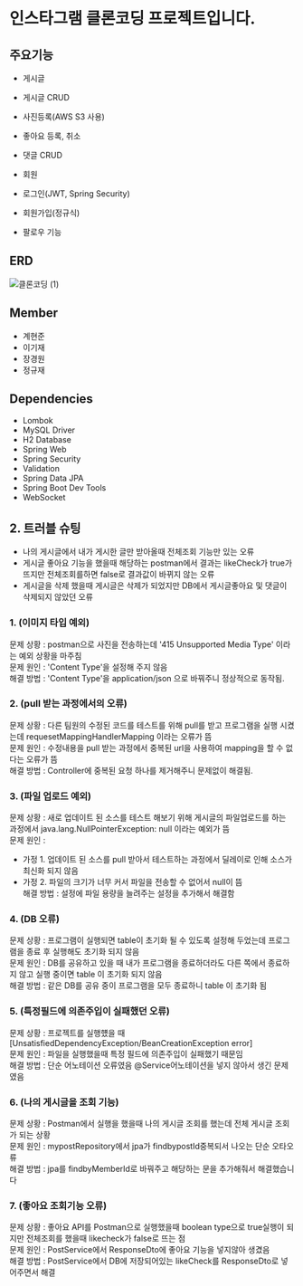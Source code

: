 # 인스타그램 클론코딩 프로젝트입니다.

## 주요기능
- 게시글
 - 게시글 CRUD
 - 사진등록(AWS S3 사용)
 - 좋아요 등록, 취소
 - 댓글 CRUD
 
 
- 회원
 - 로그인(JWT, Spring Security)
 - 회원가입(정규식)
 - 팔로우 기능
 
## ERD

![클론코딩 (1)](https://user-images.githubusercontent.com/95573777/218987113-2dbc05f4-972e-4799-8f38-77377711e97c.png)

## Member

 - 계현준
 - 이기재
 - 장경원
 - 정규재
 
## Dependencies
- Lombok
- MySQL Driver
- H2 Database
- Spring Web
- Spring Security
- Validation
- Spring Data JPA
- Spring Boot Dev Tools
- WebSocket

## 2. 트러블 슈팅

 - 나의 게시글에서 내가 게시한 글만 받아올때 전체조회 기능만 있는 오류
 - 게시글 좋아요 기능을 했을때 해당하는 postman에서 결과는 likeCheck가 true가 뜨지만 전체조회를하면 false로 결과값이 바뀌지 않는 오류
 - 게시글을 삭제 했을때 게시글은 삭제가 되었지만 DB에서 게시글좋아요 및 댓글이 삭제되지 않았던 오류


### 1. (이미지 타입 예외)
문제 상황 : postman으로 사진을 전송하는데 '415 Unsupported Media Type' 이라는 예외 상황을 마주침
</br>문제 원인 : 'Content Type'을 설정해 주지 않음
</br>해결 방법 : 'Content Type'을 application/json 으로 바꿔주니 정상적으로 동작됨.

### 2. (pull 받는 과정에서의 오류)
문제 상황 : 다른 팀원의 수정된 코드를 테스트를 위해 pull를 받고 프로그램을 실행 시켰는데 requesetMappingHandlerMapping 이라는 오류가 뜸
</br>문제 원인 : 수정내용을 pull 받는 과정에서 중복된 url을 사용하여 mapping을 할 수 없다는 오류가 뜸
</br>해결 방법 : Controller에 중복된 요청 하나를 제거해주니 문제없이 해결됨.

### 3. (파일 업로드 예외)
문제 상황 : 새로 업데이트 된 소스를 테스트 해보기 위해 게시글의 파일업로드를 하는 과정에서 java.lang.NullPointerException: null 이라는 예외가 뜸
</br>문제 원인 : 
- 가정 1. 업데이트 된 소스를 pull 받아서 테스트하는 과정에서 딜레이로 인해 소스가 최신화 되지 않음
- 가정 2. 파일의 크기가 너무 커서 파일을 전송할 수 없어서 null이 뜸
</br>해결 방법 : 설정에 파일 용량을 늘려주는 설정을 추가해서 해결함

### 4. (DB 오류)
문제 상황 : 프로그램이 실행되면 table이 초기화 될 수 있도록 설정해 두었는데 프로그램을 종료 후 실행해도 초기화 되지 않음
</br>문제 원인 : DB를 공유하고 있을 때 내가 프로그램을 종료하더라도 다른 쪽에서 종료하지 않고 실행 중이면 table 이 초기화 되지 않음
</br>해결 방법 : 같은 DB를 공유 중이 프로그램을 모두 종료하니 table 이 초기화 됨

### 5. (특정필드에 의존주입이 실패했던 오류)
문제 상황 : 프로젝트를 실행헀을 때 [UnsatisfiedDependencyException/BeanCreationException error]
</br>문제 원인 : 파일을 실행했을때 특정 필드에 의존주입이 실패했기 때문임
</br>해결 방법 : 단순 어노테이션 오류였음 @Service어노테이션을 넣지 않아서 생긴 문제였음

### 6. (나의 게시글을 조회 기능)
문제 상황 : Postman에서 실행을 했을때 나의 게시글 조회를 했는데 전체 게시글 조회가 되는 상황
</br>문제 원인 : mypostRepository에서 jpa가 findbypostId중복되서 나오는 단순 오타오류 
</br>해결 방법 :  jpa를 findbyMemberId로 바꿔주고 해당하는 문을  추가해줘서 해결했습니다

### 7. (좋아요 조회기능 오류)
문제 상황 : 좋아요 API를 Postman으로 실행했을때 boolean type으로 true실행이 되지만 전체조회를 했을때 likecheck가 false로 뜨는 점
</br>문제 원인 : PostService에서 ResponseDto에 좋아요 기능을 넣지않아 생겼음
</br>해결 방법 : PostService에서 DB에 저장되어있는 likeCheck를 ResponseDto로 넣어주면서 해결
